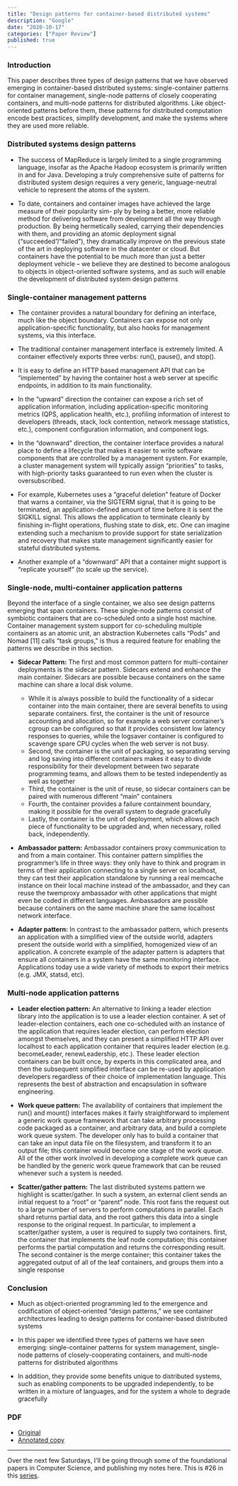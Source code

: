 ```yaml
---
title: "Design patterns for container-based distributed systems"
description: "Google"
date: "2020-10-17"
categories: ["Paper Review"]
published: true
---
```


### Introduction

This paper describes three types of design patterns that we have observed emerging in container-based distributed systems: single-container patterns for container management, single-node patterns of closely cooperating containers, and multi-node patterns for distributed algorithms. Like object-oriented patterns before them, these patterns for distributed computation encode best practices, simplify development, and make the systems where they are used more reliable.

### Distributed systems design patterns

- The success of MapReduce is largely limited to a single programming language, insofar as the Apache Hadoop ecosystem is primarily written in and for Java. Developing a truly comprehensive suite of patterns for distributed system design requires a very generic, language-neutral vehicle to represent the atoms of the system.

- To date, containers and container images have achieved the large measure of their popularity sim- ply by being a better, more reliable method for delivering software from development all the way through production. By being hermetically sealed, carrying their dependencies with them, and providing an atomic deployment signal (“succeeded”/“failed”), they dramatically improve on the previous state of the art in deploying software in the datacenter or cloud. But containers have the potential to be much more than just a better deployment vehicle – we believe they are destined to become analogous to objects in object-oriented software systems, and as such will enable the development of distributed system design patterns

### Single-container management patterns

- The container provides a natural boundary for defining an interface, much like the object boundary. Containers can expose not only application-specific functionality, but also hooks for management systems, via this interface.

- The traditional container management interface is extremely limited. A container effectively exports three verbs: run(), pause(), and stop().

- It is easy to define an HTTP based management API that can be “implemented” by having the container host a web server at specific endpoints, in addition to its main functionality.

- In the “upward” direction the container can expose a rich set of application information, including application-specific monitoring metrics (QPS, application health, etc.), profiling information of interest to developers (threads, stack, lock contention, network message statistics, etc.), component configuration information, and component logs.

- In the “downward” direction, the container interface provides a natural place to define a lifecycle that makes it easier to write software components that are controlled by a management system. For example, a cluster management system will typically assign “priorities” to tasks, with high-priority tasks guaranteed to run even when the cluster is oversubscribed.

- For example, Kubernetes uses a “graceful deletion” feature of Docker that warns a container, via the SIGTERM signal, that it is going to be terminated, an application-defined amount of time before it is sent the SIGKILL signal. This allows the application to terminate cleanly by finishing in-ﬂight operations, ﬂushing state to disk, etc. One can imagine extending such a mechanism to provide support for state serialization and recovery that makes state management significantly easier for stateful distributed systems.

- Another example of a “downward” API that a container might support is “replicate yourself” (to scale up the service).

### Single-node, multi-container application patterns

Beyond the interface of a single container, we also see design patterns emerging that span containers. These single-node patterns consist of symbiotic containers that are co-scheduled onto a single host machine. Container management system support for co-scheduling multiple containers as an atomic unit, an abstraction Kubernetes calls “Pods” and Nomad [11] calls “task groups,” is thus a required feature for enabling the patterns we describe in this section.

- **Sidecar Pattern:** The first and most common pattern for multi-container deployments is the sidecar pattern. Sidecars extend and enhance the main container. Sidecars are possible because containers on the same machine can share a local disk volume.

  - While it is always possible to build the functionality of a sidecar container into the main container, there are several benefits to using separate containers. first, the container is the unit of resource accounting and allocation, so for example a web server container’s cgroup can be configured so that it provides consistent low latency responses to queries, while the logsaver container is configured to scavenge spare CPU cycles when the web server is not busy.
  - Second, the container is the unit of packaging, so separating serving and log saving into different containers makes it easy to divide responsibility for their development between two separate programming teams, and allows them to be tested independently as well as together
  - Third, the container is the unit of reuse, so sidecar containers can be paired with numerous different “main” containers
  - Fourth, the container provides a failure containment boundary, making it possible for the overall system to degrade gracefully
  - Lastly, the container is the unit of deployment, which allows each piece of functionality to be upgraded and, when necessary, rolled back, independently.

- **Ambassador pattern:** Ambassador containers proxy communication to and from a main container. This container pattern simplifies the programmer’s life in three ways: they only have to think and program in terms of their application connecting to a single server on localhost, they can test their application standalone by running a real memcache instance on their local machine instead of the ambassador, and they can reuse the twemproxy ambassador with other applications that might even be coded in different languages. Ambassadors are possible because containers on the same machine share the same localhost network interface.

- **Adapter pattern:** In contrast to the ambassador pattern, which presents an application with a simplified view of the outside world, adapters present the outside world with a simplified, homogenized view of an application. A concrete example of the adapter pattern is adapters that ensure all containers in a system have the same monitoring interface. Applications today use a wide variety of methods to export their metrics (e.g. JMX, statsd, etc).

### Multi-node application patterns

- **Leader election pattern:** An alternative to linking a leader election library into the application is to use a leader election container. A set of leader-election containers, each one co-scheduled with an instance of the application that requires leader election, can perform election amongst themselves, and they can present a simplified HTTP API over localhost to each application container that requires leader election (e.g. becomeLeader, renewLeadership, etc.). These leader election containers can be built once, by experts in this complicated area, and then the subsequent simplified interface can be re-used by application developers regardless of their choice of implementation language. This represents the best of abstraction and encapsulation in software engineering.

- **Work queue pattern:** The availability of containers that implement the run() and mount() interfaces makes it fairly straightforward to implement a generic work queue framework that can take arbitrary processing code packaged as a container, and arbitrary data, and build a complete work queue system. The developer only has to build a container that can take an input data file on the filesystem, and transform it to an output file; this container would become one stage of the work queue. All of the other work involved in developing a complete work queue can be handled by the generic work queue framework that can be reused whenever such a system is needed.

- **Scatter/gather pattern:** The last distributed systems pattern we highlight is scatter/gather. In such a system, an external client sends an initial request to a “root” or “parent” node. This root fans the request out to a large number of servers to perform computations in parallel. Each shard returns partial data, and the root gathers this data into a single response to the original request. In particular, to implement a scatter/gather system, a user is required to supply two containers. first, the container that implements the leaf node computation; this container performs the partial computation and returns the corresponding result. The second container is the merge container; this container takes the aggregated output of all of the leaf containers, and groups them into a single response

### Conclusion

- Much as object-oriented programming led to the emergence and codification of object-oriented “design patterns,” we see container architectures leading to design patterns for container-based distributed systems

- In this paper we identified three types of patterns we have seen emerging: single-container patterns for system management, single-node patterns of closely-cooperating containers, and multi-node patterns for distributed algorithms

- In addition, they provide some benefits unique to distributed systems, such as enabling components to be upgraded independently, to be written in a mixture of languages, and for the system a whole to degrade gracefully

### PDF

- [Original](https://static.googleusercontent.com/media/research.google.com/en//pubs/archive/45406.pdf)
- [Annotated copy](/assets/blog/design-patterns-containers/design-patterns-containers-annotated.pdf)

---

Over the next few Saturdays, I'll be going through some of the foundational papers in Computer Science, and publishing my notes here. This is #26 in this [series](https://anantjain.dev/#paper-reviews).
